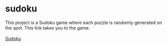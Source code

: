 # sudoku

This project is a Sudoku game where each puzzle is randomly generated on the spot. This link takes you to the game.
<br>
<br>
<a href="https://gbhoyu.github.io/sudoku/pkg/"> Sudoku </a>

